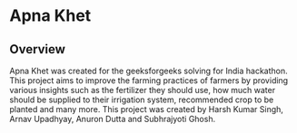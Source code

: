 # Apna Khet
## Overview
Apna Khet was created for the geeksforgeeks solving for India hackathon.
This project aims to improve the farming practices of farmers by providing various insights such as the fertilizer they should use, how much water should be supplied to their irrigation system, recommended crop to be planted and many more.
This project was created by Harsh Kumar Singh, Arnav Upadhyay, Anuron Dutta and Subhrajyoti Ghosh.

